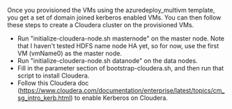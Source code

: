 Once you provisioned the VMs using the azuredeploy_multivm template, you get a set of domain joined kerberos enabled VMs. You can then follow these steps to create a Cloudera cluster on the provisioned VMs. 

* Run "initialize-cloudera-node.sh masternode" on the master node.  Note that I haven't tested HDFS name node HA yet, so for now, use the first VM (vmName0) as the master node.
* Run "initialize-cloudera-node.sh datanode" on the data nodes. 
* Fill in the parameter section of bootstrap-cloudera.sh, and then run that script to install Cloudera.
* Follow this Cloudera doc (https://www.cloudera.com/documentation/enterprise/latest/topics/cm_sg_intro_kerb.html) to enable Kerberos on Cloudera. 
